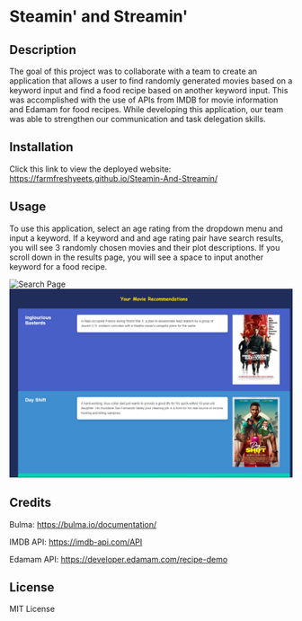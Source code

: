 # Steamin' and Streamin'

## Description
The goal of this project was to collaborate with a team to create an application that allows a user to find randomly generated movies based on a keyword input and find a food recipe based on another keyword input. This was accomplished with the use of APIs from IMDB for movie information and Edamam for food recipes. While developing this application, our team was able to strengthen our communication and task delegation skills.

## Installation
Click this link to view the deployed website: https://farmfreshyeets.github.io/Steamin-And-Streamin/

## Usage
To use this application, select an age rating from the dropdown menu and input a keyword. If a keyword and and age rating pair have search results, you will see 3 randomly chosen movies and their plot descriptions. If you scroll down in the results page, you will see a space to input another keyword for a food recipe.

![Search Page](/assets/images/Screenshot(38).png)
![Results Page](/assets/images/Screenshot_141.png)

## Credits
Bulma:
https://bulma.io/documentation/

IMDB API:
https://imdb-api.com/API

Edamam API:
https://developer.edamam.com/recipe-demo

## License
MIT License
